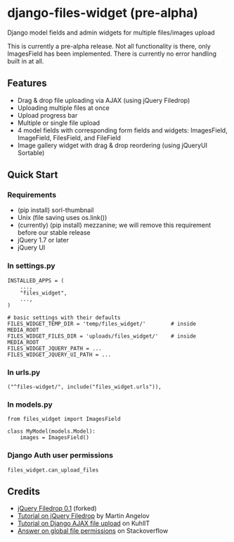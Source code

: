 django-files-widget (pre-alpha)
===================

Django model fields and admin widgets for multiple files/images upload

This is currently a pre-alpha release. Not all functionality is there, only ImagesField has been implemented. There is currently no error handling built in at all.

Features
--------

- Drag &amp; drop file uploading via AJAX (using jQuery Filedrop)
- Uploading multiple files at once
- Upload progress bar
- Multiple or single file upload
- 4 model fields with corresponding form fields and widgets: ImagesField, ImageField, FilesField, and FileField
- Image gallery widget with drag &amp; drop reordering (using jQueryUI Sortable)

Quick Start
-----------

### Requirements ###
- (pip install) sorl-thumbnail
- Unix (file saving uses os.link())
- (currently) (pip install) mezzanine; we will remove this requirement before our stable release
- jQuery 1.7 or later
- jQuery UI

### In settings.py ###

    INSTALLED_APPS = (
        ...,
        "files_widget",
        ...,
    )
    
    # basic settings with their defaults
    FILES_WIDGET_TEMP_DIR = 'temp/files_widget/'        # inside MEDIA_ROOT
    FILES_WIDGET_FILES_DIR = 'uploads/files_widget/'    # inside MEDIA_ROOT
    FILES_WIDGET_JQUERY_PATH = ...
    FILES_WIDGET_JQUERY_UI_PATH = ...

### In urls.py ###

    ("^files-widget/", include("files_widget.urls")),

### In models.py ###

    from files_widget import ImagesField
  
    class MyModel(models.Model):
        images = ImagesField()

### Django Auth user permissions ###

    files_widget.can_upload_files

Credits
-------

- [jQuery Filedrop 0.1](https://github.com/weixiyen/jquery-filedrop) (forked)
- [Tutorial on jQuery Filedrop](http://tutorialzine.com/2011/09/html5-file-upload-jquery-php/) by Martin Angelov
- [Tutorial on Django AJAX file upload](http://kuhlit.blogspot.nl/2011/04/ajax-file-uploads-and-csrf-in-django-13.html) on KuhlIT
- [Answer on global file permissions](http://stackoverflow.com/questions/13932774/how-can-i-use-django-permissions-without-defining-a-content-type-or-model) on Stackoverflow

